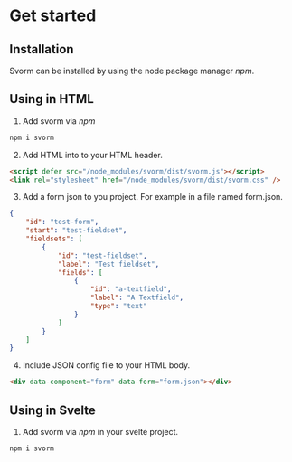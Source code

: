 # Get started

## Installation

Svorm can be installed by using the node package manager *npm*.



## Using in HTML

1. Add svorm via *npm*

```cmd
npm i svorm
```

2. Add HTML into to your HTML header.

```html
<script defer src="/node_modules/svorm/dist/svorm.js"></script>
<link rel="stylesheet" href="/node_modules/svorm/dist/svorm.css" />
```

3. Add a form json to you project. For example in a file named form.json.

```json
{
    "id": "test-form",
    "start": "test-fieldset",
    "fieldsets": [
        {
            "id": "test-fieldset",
            "label": "Test fieldset",
            "fields": [
                {
                    "id": "a-textfield",
                    "label": "A Textfield",
                    "type": "text"
                }
            ]
        }
    ]
}
```

4. Include JSON config file to your HTML body.

```html
<div data-component="form" data-form="form.json"></div>
```

## Using in Svelte

1. Add svorm via *npm* in your svelte project.

```cmd
npm i svorm 
```